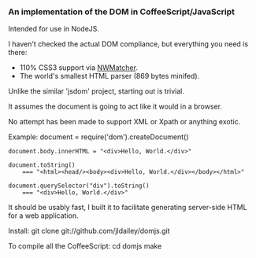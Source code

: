 
### An implementation of the DOM in CoffeeScript/JavaScript

Intended for use in NodeJS.

I haven't checked the actual DOM compliance, but everything you need is there:

* 110% CSS3 support via [NWMatcher](https://github.com/dperini/nwmatcher/).
* The world's smallest HTML parser (869 bytes minifed).

Unlike the similar 'jsdom' project, starting out is trivial.

It assumes the document is going to act like it would in a browser.

No attempt has been made to support XML or Xpath or anything exotic.

Example:
	document = require('dom').createDocument()

	document.body.innerHTML = "<div>Hello, World.</div>"

	document.toString()
		=== "<html><head/><body><div>Hello, World.</div></body></html>"

	document.querySelector("div").toString()
		=== "<div>Hello, World.</div>"

It should be usably fast, I built it to facilitate generating server-side HTML for a web application.

Install:
	git clone git://github.com/jldailey/domjs.git

To compile all the CoffeeScript:
	cd domjs
	make

